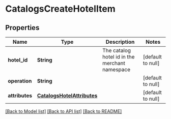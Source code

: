 # CatalogsCreateHotelItem
## Properties

| Name | Type | Description | Notes |
|------------ | ------------- | ------------- | -------------|
| **hotel\_id** | **String** | The catalog hotel id in the merchant namespace | [default to null] |
| **operation** | **String** |  | [default to null] |
| **attributes** | [**CatalogsHotelAttributes**](CatalogsHotelAttributes.md) |  | [default to null] |

[[Back to Model list]](../README.md#documentation-for-models) [[Back to API list]](../README.md#documentation-for-api-endpoints) [[Back to README]](../README.md)

